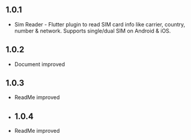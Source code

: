 ## 1.0.1

* Sim Reader - Flutter plugin to read SIM card info like carrier, country, number & network. Supports single/dual SIM on Android & iOS.

## 1.0.2

* Document improved

## 1.0.3

* ReadMe improved

* ## 1.0.4

* ReadMe improved


